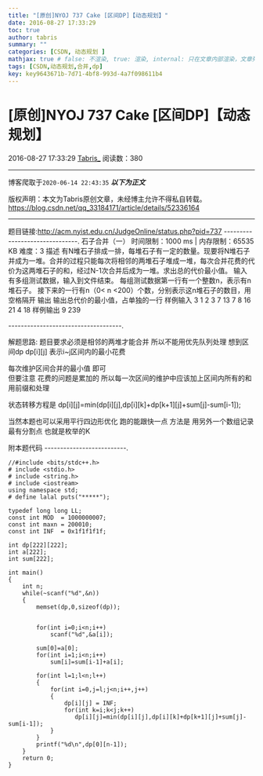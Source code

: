 ```yaml
---
title: "[原创]NYOJ 737 Cake [区间DP]【动态规划】"
date: 2016-08-27 17:33:29
toc: true
author: tabris
summary: ""
categories: [CSDN, 动态规划 ]
mathjax: true # false: 不渲染, true: 渲染, internal: 只在文章内部渲染，文章列表中不渲染
tags: [CSDN,动态规划,合并,dp]
key: key9643671b-7d71-4bf8-993d-4a7f098611b4
---
```


# [原创]NYOJ 737 Cake [区间DP]【动态规划】

2016-08-27 17:33:29  [Tabris_](https://me.csdn.net/qq_33184171) 阅读数：380

---

博客爬取于`2020-06-14 22:43:35`
***以下为正文***

版权声明：本文为Tabris原创文章，未经博主允许不得私自转载。
https://blog.csdn.net/qq_33184171/article/details/52336164

<!-- more -->

---

题目链接:http://acm.nyist.edu.cn/JudgeOnline/status.php?pid=737
-------------------------------.
石子合并（一）
时间限制：1000 ms  |  内存限制：65535 KB
难度：3
描述
    有N堆石子排成一排，每堆石子有一定的数量。现要将N堆石子并成为一堆。合并的过程只能每次将相邻的两堆石子堆成一堆，每次合并花费的代价为这两堆石子的和，经过N-1次合并后成为一堆。求出总的代价最小值。
输入
有多组测试数据，输入到文件结束。
每组测试数据第一行有一个整数n，表示有n堆石子。
接下来的一行有n（0< n <200）个数，分别表示这n堆石子的数目，用空格隔开
输出
输出总代价的最小值，占单独的一行
样例输入
3
1 2 3
7
13 7 8 16 21 4 18
样例输出
9
239

------------------------------------.

解题思路:
题目要求必须是相邻的两堆才能合并 所以不能用优先队列处理 
想到区间dp
dp[i][j]   表示i~j区间内的最小花费 

每次维护区间合并的最小值   即可  
但要注意 花费的问题是累加的  所以每一次区间的维护中应该加上区间内所有的和   用前缀和处理  

状态转移方程是
dp[i][j]=min(dp[i][j],dp[i][k]+dp[k+1][j]+sum[j]-sum[i-1]);

当然本题也可以采用平行四边形优化   跑的能跟快一点
方法是 用另外一个数组记录最有分割点  也就是枚举的K

附本题代码
--------------------------.
```
//#include <bits/stdc++.h>
# include <stdio.h>
# include <string.h>
# include <iostream>
using namespace std;
# define lalal puts("*****");

typedef long long LL;
const int MOD  = 1000000007;
const int maxn = 200010;
const int INF  = 0x1f1f1f1f;

int dp[222][222];
int a[222];
int sum[222];

int main()
{
    int n;
    while(~scanf("%d",&n))
    {
        memset(dp,0,sizeof(dp));


        for(int i=0;i<n;i++)
            scanf("%d",&a[i]);

        sum[0]=a[0];
        for(int i=1;i<n;i++)
            sum[i]=sum[i-1]+a[i];

        for(int l=1;l<n;l++)
        {
            for(int i=0,j=l;j<n;i++,j++)
            {
                dp[i][j] = INF;
                for(int k=i;k<j;k++)
                   dp[i][j]=min(dp[i][j],dp[i][k]+dp[k+1][j]+sum[j]-sum[i-1]);
            }
        }
        printf("%d\n",dp[0][n-1]);
    }
    return 0;
}



```
